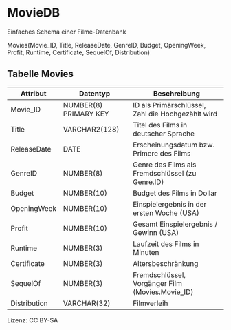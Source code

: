 # MovieDB

Einfaches Schema einer Filme-Datenbank

Movies(Movie_ID, Title, ReleaseDate, GenreID, Budget, OpeningWeek, Profit, Runtime, Certificate, SequelOf, Distribution)

## Tabelle Movies

| Attribut | Datentyp              | Beschreibung |
| -------- | --------------------- | ------------ |
| Movie_ID | NUMBER(8) PRIMARY KEY | ID als Primärschlüssel, Zahl die Hochgezählt wird |
| Title    | VARCHAR2(128)         | Titel des Films in deutscher Sprache |
| ReleaseDate | DATE | Erscheinungsdatum bzw. Primere des Films
| GenreID  | NUMBER(8) | Genre des Films als Fremdschlüssel (zu Genre.ID)
| Budget | NUMBER(10) | Budget des Films in Dollar
| OpeningWeek | NUMBER(10) | Einspielergebnis in der ersten Woche (USA)
| Profit | NUMBER(10) | Gesamt Einspielergebnis / Gewinn (USA)
| Runtime | NUMBER(3) | Laufzeit des Films in Minuten
| Certificate | NUMBER(3) | Altersbeschränkung
| SequelOf| NUMBER(3) | Fremdschlüssel, Vorgänger Film (Movies.Movie_ID)
| Distribution | VARCHAR(32) | Filmverleih

Lizenz: CC BY-SA
